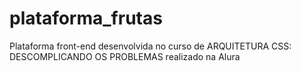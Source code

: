 # plataforma_frutas
Plataforma front-end desenvolvida no curso de ARQUITETURA CSS: DESCOMPLICANDO OS PROBLEMAS realizado na Alura
